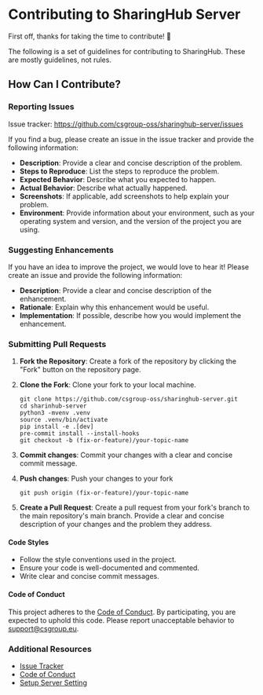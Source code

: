 # Contributing to SharingHub Server

First off, thanks for taking the time to contribute! 🎉

The following is a set of guidelines for contributing to SharingHub. These are mostly guidelines, not rules.

## How Can I Contribute?

### Reporting Issues

Issue tracker: <https://github.com/csgroup-oss/sharinghub-server/issues>

If you find a bug, please create an issue in the issue tracker and provide the following information:

- **Description**: Provide a clear and concise description of the problem.
- **Steps to Reproduce**: List the steps to reproduce the problem.
- **Expected Behavior**: Describe what you expected to happen.
- **Actual Behavior**: Describe what actually happened.
- **Screenshots**: If applicable, add screenshots to help explain your problem.
- **Environment**: Provide information about your environment, such as your operating system and version, and the version of the project you are using.

### Suggesting Enhancements

If you have an idea to improve the project, we would love to hear it! Please create an issue and provide the following information:

- **Description**: Provide a clear and concise description of the enhancement.
- **Rationale**: Explain why this enhancement would be useful.
- **Implementation**: If possible, describe how you would implement the enhancement.

### Submitting Pull Requests

1. **Fork the Repository**: Create a fork of the repository by clicking the "Fork" button on the repository page.
2. **Clone the Fork**: Clone your fork to your local machine.

   ```shell
   git clone https://github.com/csgroup-oss/sharinghub-server.git
   cd sharinhub-server
   python3 -mvenv .venv
   source .venv/bin/activate
   pip install -e .[dev]
   pre-commit install --install-hooks
   git checkout -b (fix-or-feature)/your-topic-name

   ```

3. **Commit changes**: Commit your changes with a clear and concise commit message.
4. **Push changes**: Push your changes to your fork

   ```shell
   git push origin (fix-or-feature)/your-topic-name
   ```

5. **Create a Pull Request**: Create a pull request from your fork's branch to the main repository's main branch. Provide a clear and concise description of your changes and the problem they address.

#### Code Styles

- Follow the style conventions used in the project.
- Ensure your code is well-documented and commented.
- Write clear and concise commit messages.

#### Code of Conduct

This project adheres to the [Code of Conduct](./CODE_OF_CONDUCT.md). By participating, you are expected to uphold this code. Please report unacceptable behavior to <support@csgroup.eu>.

### Additional Resources

- [Issue Tracker](https://github.com/csgroup-oss/sharinghub-server/issues)
- [Code of Conduct](./CODE_OF_CONDUCT.md)
- [Setup Server Setting](./CONFIGURATION.md)
